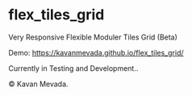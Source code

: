 # flex_tiles_grid
Very Responsive Flexible Moduler Tiles Grid (Beta)

Demo:  https://kavanmevada.github.io/flex_tiles_grid/

Currently in Testing and Development..

© Kavan Mevada.
